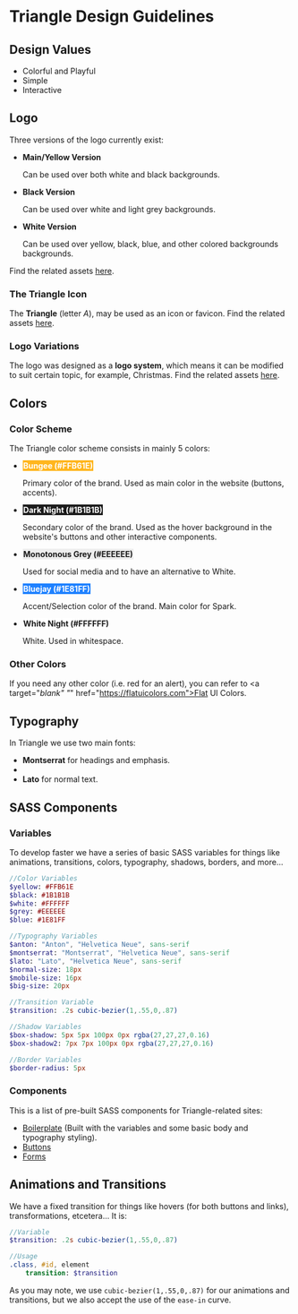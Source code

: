 # Triangle Design Guidelines

## Design Values
<ul>
    <li>Colorful and Playful</li>
    <li>Simple</li>
    <li>Interactive</li>
</ul>

## Logo
Three versions of the logo currently exist:

<ul>
    <li>
        <strong>Main/Yellow Version</strong>
        <p>Can be used over both white and black backgrounds.</p>
    </li>
    <li>
        <strong>Black Version</strong>
        <p>Can be used over white and light grey backgrounds.</p>
    </li>
    <li>
        <strong>White Version</strong>
        <p>Can be used over yellow, black, blue, and other colored backgrounds backgrounds.</p>
    </li>
</ul>

Find the related assets <a href="assets/logo/">here</a>.

### The Triangle Icon
The **Triangle** (letter *A*), may be used as an icon or favicon. Find the related assets <a href="assets/logo/icon/">here</a>.

### Logo Variations
The logo was designed as a **logo system**, which means it can be modified to suit certain topic, for example, Christmas. Find the related assets <a href="assets/logo/variations/">here</a>.

## Colors
### Color Scheme
The Triangle color scheme consists in mainly 5 colors:

<ul>
    <li>
        <strong style="background-color: #FFB61E; color: #ffffff; padding:1px;">Bungee (#FFB61E)</strong>
        <p>Primary color of the brand. Used as main color in the website (buttons, accents).</p>
    </li>
    <li>
        <strong style="background-color: #1b1b1b; color: #ffffff; padding:1px;">Dark Night (#1B1B1B)</strong>
        <p>Secondary color of the brand. Used as the hover background in the website's buttons and other interactive components.</p>
    </li>
    <li>
        <strong style="background-color: #EEEEEE; color: #1b1b1b; padding:1px;">Monotonous Grey (#EEEEEE)</strong>
        <p>Used for social media and to have an alternative to White.</p>
    </li>
    <li>
        <strong style="background-color: #1E81FF; color: #ffffff; padding:1px;">Bluejay (#1E81FF)</strong>
        <p>Accent/Selection color of the brand. Main color for Spark.</p>
    </li>
    <li>
        <strong style="background-color: #ffffff; color: #1b1b1b; padding:1px;">White Night (#FFFFFF)</strong>
        <p>White. Used in whitespace.</p>
    </li>
</ul>

### Other Colors
If you need any other color (i.e. red for an alert), you can refer to <a target="_blank" "_" href="https://flatuicolors.com">Flat UI Colors</a>.

## Typography
In Triangle we use two main fonts:

<ul>
    <li><strong>Montserrat</strong> for headings and emphasis.<li>
    <li><strong>Lato</strong> for normal text.</li>
</ul>


## SASS Components

### Variables
To develop faster we have a series of basic SASS variables for things like animations, transitions, colors, typography, shadows, borders, and more...
```sass
//Color Variables
$yellow: #FFB61E
$black: #1B1B1B
$white: #FFFFFF
$grey: #EEEEEE
$blue: #1E81FF

//Typography Variables
$anton: "Anton", "Helvetica Neue", sans-serif
$montserrat: "Montserrat", "Helvetica Neue", sans-serif
$lato: "Lato", "Helvetica Neue", sans-serif
$normal-size: 18px
$mobile-size: 16px
$big-size: 20px

//Transition Variable
$transition: .2s cubic-bezier(1,.55,0,.87)

//Shadow Variables
$box-shadow: 5px 5px 100px 0px rgba(27,27,27,0.16)
$box-shadow2: 7px 7px 100px 0px rgba(27,27,27,0.16)

//Border Variables
$border-radius: 5px
```

### Components
This is a list of pre-built SASS components for Triangle-related sites:

<ul>
    <li><a href="assets/components/boilerplate.sass">Boilerplate</a> (Built with the variables and some basic body and typography styling).</li>
    <li><a href="assets/components/buttons.sass">Buttons</a></li>
    <li><a href="assets/components/form.sass">Forms</a></li>
</ul>

## Animations and Transitions
We have a fixed transition for things like hovers (for both buttons and links), transformations, etcetera... It is:
```sass
//Variable
$transition: .2s cubic-bezier(1,.55,0,.87)

//Usage
.class, #id, element    
    transition: $transition
```

As you may note, we use `cubic-bezier(1,.55,0,.87)` for our animations and transitions, but we also accept the use of the `ease-in` curve.
